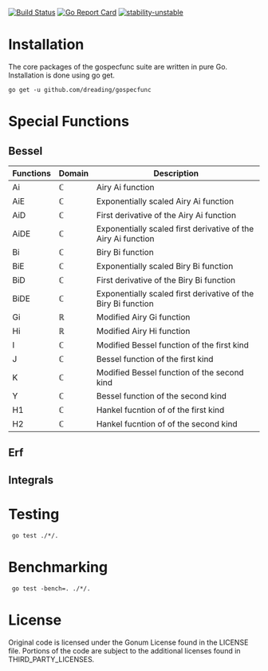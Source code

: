 [![Build Status](https://travis-ci.org/dreading/gospecfunc.svg?branch=master)](https://travis-ci.org/dreading/gospecfunc) 
[![Go Report Card](https://goreportcard.com/badge/github.com/dreading/gospecfunc)](https://goreportcard.com/report/github.com/dreading/gospecfunc)
[![stability-unstable](https://img.shields.io/badge/stability-unstable-yellow.svg)](https://github.com/emersion/stability-badges#unstable)

# Installation
The core packages of the gospecfunc suite are written in pure Go. Installation is done using go get.
```
go get -u github.com/dreading/gospecfunc
```

# Special Functions

## Bessel

Functions  | Domain | Description |
---------- | ------ | ----------- |
Ai     |  ℂ  | Airy Ai  function |
AiE    |  ℂ   | Exponentially scaled Airy Ai function|
AiD    |  ℂ   | First derivative of the Airy Ai function|
AiDE    |  ℂ   | Exponentially scaled first derivative of the Airy Ai function|
Bi     |  ℂ  | Biry Bi function |
BiE    |  ℂ   | Exponentially scaled Biry Bi function|
BiD    |  ℂ   | First derivative of the Biry Bi function|
BiDE    |  ℂ   | Exponentially scaled first derivative of the Biry Bi function|
Gi     |  ℝ  | Modified Airy Gi  function |
Hi     |  ℝ  | Modified Airy Hi  function |
I      | ℂ  | Modified Bessel function of the first kind  |
J      | ℂ  | Bessel function of the first kind |
K      | ℂ  | Modified Bessel function of the second kind  |
Y      | ℂ  | Bessel function of the second kind  |
H1      | ℂ  | Hankel fucntion of of the first kind  |
H2      | ℂ  | Hankel fucntion of of the second kind  |

## Erf

## Integrals


# Testing 
```
 go test ./*/. 
```
# Benchmarking
```
 go test -bench=. ./*/.
```
# License
Original code is licensed under the Gonum License found in the LICENSE file. Portions of the code are subject to the additional licenses found in THIRD_PARTY_LICENSES.  
